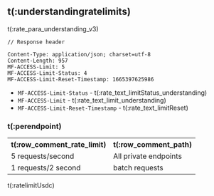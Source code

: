 ## t(:understandingratelimits)
t(:rate_para_understanding_v3)

```
// Response header

Content-Type: application/json; charset=utf-8
Content-Length: 957
MF-ACCESS-Limit: 5
MF-ACCESS-Limit-Status: 4
MF-ACCESS-Limit-Reset-Timestamp: 1665397625986
```

* `MF-ACCESS-Limit-Status` - t(:rate_text_limitStatus_understanding)
* `MF-ACCESS-Limit` - t(:rate_text_limit_understanding)
* `MF-ACCESS-Limit-Reset-Timestamp` - t(:rate_text_limitReset)

### t(:perendpoint)
<table class="custom_table">
  <tr>
    <th>t(:row_comment_rate_limit)</th>
    <th>t(:row_comment_path)</th>
  </tr>
  <tr>
    <td rowspan="1">5 requests/second</td>
    <td>All private endpoints</td>
  </tr>
  <tr>
    <td rowspan="1">1 requests/2 second</td>
    <td>batch requests</td>
  </tr>
</table>
t(:ratelimitUsdc)
